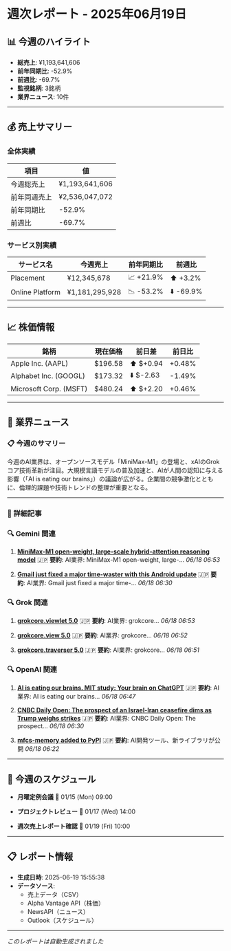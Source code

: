 # 週次レポート - 2025年06月19日

## 📊 今週のハイライト

- **総売上**: ¥1,193,641,606
- **前年同期比**: -52.9%
- **前週比**: -69.7%
- **監視銘柄**: 3銘柄
- **業界ニュース**: 10件

---

## 💰 売上サマリー

### 全体実績
| 項目 | 値 |
|------|------|
| 今週総売上 | ¥1,193,641,606 |
| 前年同週売上 | ¥2,536,047,072 |
| 前年同期比 | -52.9% |
| 前週比 | -69.7% |

### サービス別実績
| サービス名 | 今週売上 | 前年同期比 | 前週比 |
|------------|----------|------------|--------|
| Placement | ¥12,345,678 | 📈 +21.9% | ⬆️ +3.2% |
| Online Platform | ¥1,181,295,928 | 📉 -53.2% | ⬇️ -69.9% |

---

## 📈 株価情報

| 銘柄 | 現在価格 | 前日差 | 前日比 |
|------|----------|--------|--------|
| Apple Inc. (AAPL) | $196.58 | ⬆️ $+0.94 | +0.48% |
| Alphabet Inc. (GOOGL) | $173.32 | ⬇️ $-2.63 | -1.49% |
| Microsoft Corp. (MSFT) | $480.24 | ⬆️ $+2.20 | +0.46% |

---

## 📰 業界ニュース

### 📋 今週のサマリー

今週のAI業界は、オープンソースモデル「MiniMax-M1」の登場と、xAIのGrokコア技術革新が注目。大規模言語モデルの普及加速と、AIが人間の認知に与える影響（「AI is eating our brains」）の議論が広がる。企業間の競争激化とともに、倫理的課題や技術トレンドの整理が重要となる。

---

### 📄 詳細記事


### 🔍 Gemini 関連

1. **[MiniMax-M1 open-weight, large-scale hybrid-attention reasoning model](https://github.com/MiniMax-AI/MiniMax-M1)**
   🇯🇵 **要約**: AI業界: MiniMax-M1 open-weight, large-...
   *06/18 06:53*

2. **[Gmail just fixed a major time-waster with this Android update](https://www.talkandroid.com/509314-gmail-just-fixed-a-major-time-waster-with-this-android-update/)**
   🇯🇵 **要約**: AI業界: Gmail just fixed a major time-...
   *06/18 06:30*


### 🔍 Grok 関連

1. **[grokcore.viewlet 5.0](https://pypi.org/project/grokcore-viewlet/5.0/)**
   🇯🇵 **要約**: AI業界: grokcore...
   *06/18 06:53*

2. **[grokcore.view 5.0](https://pypi.org/project/grokcore-view/5.0/)**
   🇯🇵 **要約**: AI業界: grokcore...
   *06/18 06:52*

3. **[grokcore.traverser 5.0](https://pypi.org/project/grokcore-traverser/5.0/)**
   🇯🇵 **要約**: AI業界: grokcore...
   *06/18 06:51*


### 🔍 OpenAI 関連

1. **[AI is eating our brains. MIT study: Your brain on ChatGPT](https://www.media.mit.edu/projects/your-brain-on-chatgpt/overview/)**
   🇯🇵 **要約**: AI業界: AI is eating our brains...
   *06/18 06:47*

2. **[CNBC Daily Open: The prospect of an Israel-Iran ceasefire dims as Trump weighs strikes](https://www.cnbc.com/2025/06/18/cnbc-daily-open-israel-iran-ceasefire-hope-dims-as-trump-weighs-strikes.html)**
   🇯🇵 **要約**: AI業界: CNBC Daily Open: The prospect...
   *06/18 06:30*

3. **[mfcs-memory added to PyPI](https://pypi.org/project/mfcs-memory/)**
   🇯🇵 **要約**: AI開発ツール、新ライブラリが公開
   *06/18 06:22*



---

## 📅 今週のスケジュール

- **月曜定例会議**
  📅 01/15 (Mon) 09:00

- **プロジェクトレビュー**
  📅 01/17 (Wed) 14:00

- **週次売上レポート確認**
  📅 01/19 (Fri) 10:00



---

## 📋 レポート情報

- **生成日時**: 2025-06-19 15:55:38
- **データソース**: 
  - 売上データ（CSV）
  - Alpha Vantage API（株価）
  - NewsAPI（ニュース）
  - Outlook（スケジュール）

---

*このレポートは自動生成されました*

